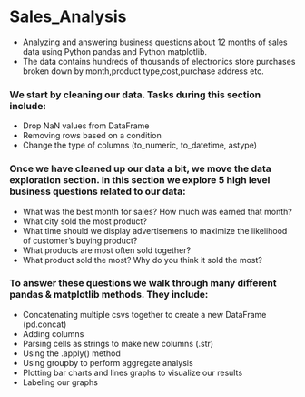 # Sales_Analysis
* Analyzing and answering business questions about 12 months of sales data using
Python pandas and Python matplotlib.
* The data contains hundreds of thousands of electronics store purchases broken
down by month,product type,cost,purchase address etc.

### We start by cleaning our data. Tasks during this section include:
* Drop NaN values from DataFrame
* Removing rows based on a condition
* Change the type of columns (to_numeric, to_datetime, astype)

### Once we have cleaned up our data a bit, we move the data exploration section. In this section we explore 5 high level business questions related to our data:
* What was the best month for sales? How much was earned that month?
* What city sold the most product?
* What time should we display advertisemens to maximize the likelihood of customer’s buying product?
* What products are most often sold together?
* What product sold the most? Why do you think it sold the most?

### To answer these questions we walk through many different pandas & matplotlib methods. They include:
* Concatenating multiple csvs together to create a new DataFrame (pd.concat)
* Adding columns
* Parsing cells as strings to make new columns (.str)
* Using the .apply() method
* Using groupby to perform aggregate analysis
* Plotting bar charts and lines graphs to visualize our results
* Labeling our graphs
